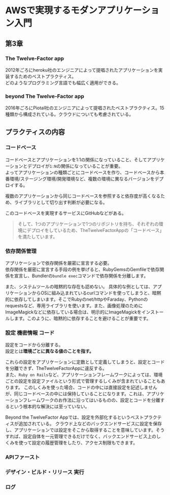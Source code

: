 # AWSで実現するモダンアプリケーション入門



## 第3章


### The Twelve-Factor app

2012年ごろにheroku社のエンジニアによって提唱されたアプリケーションを実装するためのベストプラクティス。  
どのようなプログラミング言語でも幅広く適用ができる。

### beyond The Twelve-Factor app

2016年ごろにPiotal社のエンジニアによって提唱されたベストプラクティス。15種類から構成されている。クラウドについても考慮されている。


## プラクティスの内容

### コードベース

コードベースとアプリケーションを1:1の関係になっていること、そしてアプリケーションとデプロイが`1:N`の関係になっていることが重要。  
よってアプリケーションの種類ごとにコードベースを作り、コードベースから本番環境/ステージング環境/開発環境など、複数の環境に異なるバージョンをデプロイする。


複数のアプリケーションから同じコードベースを参照すると依存度が高くなるため、ライブラリとして切り出す判断が必要になる。

このコードベースを実現するサービスにGitHubなどがある。
>そして、1つのアプリケーションで1つのリポジトリを持ち、それぞれの環境にデプロイをしているため、TheTwelveFactorAppの「コードベース」を満たしています。

### 依存関係管理

アプリケーションで依存関係を厳密に宣言する必要。  
依存関係を厳密に宣言する手段の例を挙げると、RubyGemsのGemfileで依存関係を宣言し、Bundlerの`bundle exec`コマンドで依存関係を分離します。  

また、システムツールの暗黙的な存在も認めない。
具体的な例としては、アプリケーションからOSに組み込まれているcurlコマンドを使ってしまうと、暗黙的に依存してしまいます。そこでRubyのnet/httpやFaraday、Pythonのrequestsなど、専用ライブラリを使います。また、画像処理のためにImageMagickなどに依存している場合は、明示的にImageMagickをインストールします。このように、暗黙的に依存することを避けることが重要です。

### 設定 機密情報 コード

設定をコードから分離する。  
設定とは**環境ごとに異なる値のことを指す。**

これらの設定をアプリケーションに定数として定義してしまうと、設定とコードを分離できず、TheTwelveFactorAppに違反する。  
また、`Ruby on Rails`など、アプリケーションフレームワークによっては、環境ごとの設定を設定ファイルという形式で管理するしくみが含まれていることもあります。
このしくみを使った場合、コードの中には直接設定を記述しませんが、同じコードベースの中には保持していることになります。これは、アプリケーションフレームワークのお作法に沿ってはいるものの、設定とコードを分離するという根本的な解決には至っていない。  

Beyond the TwelveFactor Appでは、設定を外部化するというベストプラクティスが追加されている。
クラウド上などのバックエンドサービスに設定を保存し、アプリケーションでは設定をそこから取得することを意味しています。そうすれば、設定自体を一元管理できるだけでなく、バックエンドサービス上のしくみを使って設定の履歴管理をしたり、アクセス制限もできます。


### APIファースト

### デザイン・ビルド・リリース 実行


### ログ

